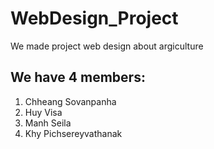 # WebDesign_Project
We made project web design about argiculture
## We have 4 members:
1. Chheang Sovanpanha
2. Huy Visa
3. Manh Seila
4. Khy Pichsereyvathanak

